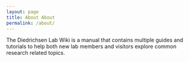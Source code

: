 ```yaml
---
layout: page
title: About About
permalink: /about/
---
```


The Diedrichsen Lab Wiki is a manual that contains multiple guides and tutorials to help both new lab members and visitors explore common research related topics.
